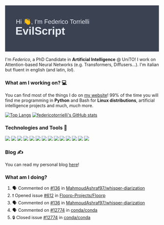 ![Header](header.png)

I'm *Federico*, a PhD Candidate in **Artificial Intelligence** @ UniTO! I work on Attention-based Neural Networks (e.g. Transformers, Diffusers...).
I'm italian but fluent in english (and latin, *lol*).

### What am I working on? 💻

You can find most of the things I do on [my website](https://www.evilscript.eu/)!
99% of the time you will find me programming in **Python** and Bash for **Linux distributions**, artificial intelligence projects and much, *much* more.

[![Top Langs](https://github-readme-stats.vercel.app/api/top-langs/?username=federicotorrielli&langs_count=3)](https://github.com/anuraghazra/github-readme-stats)
[![federicotorrielli's GitHub stats](https://github-readme-stats.vercel.app/api?username=federicotorrielli)](https://github.com/anuraghazra/github-readme-stats)

### Technologies and Tools 🔧
![](https://img.shields.io/badge/OS-Pop_OS!-informational?style=flat&logo=popos&logoColor=white&color=2bbc8a)
![](https://img.shields.io/badge/Editor-VSCode-informational?style=flat&logo=visualstudiocode&logoColor=white&color=2bbc8a)
![](https://img.shields.io/badge/Code-Python-informational?style=flat&logo=Python&logoColor=white&color=2bbc8a)
![](https://img.shields.io/badge/Code-Javascript-informational?style=flat&logo=Javascript&logoColor=white&color=2bbc8a)
![](https://img.shields.io/badge/Code-Java-informational?style=flat&logo=coffeescript&logoColor=white&color=2bbc8a)
![](https://img.shields.io/badge/Code-C-informational?style=flat&logo=C&logoColor=white&color=2bbc8a)
![](https://img.shields.io/badge/Code-Shell-informational?style=flat&logo=Shell&logoColor=white&color=2bbc8a)
![](https://img.shields.io/badge/Learning-Rust-informational?style=flat&logo=Rust&logoColor=white&color=2bbc8a)
![](https://img.shields.io/badge/Tools-PostgreSQL-informational?style=flat&logo=PostgreSQL&logoColor=white&color=e74c3c)
![](https://img.shields.io/badge/Tools-Docker-informational?style=flat&logo=Docker&logoColor=white&color=e74c3c)
![](https://img.shields.io/badge/Using-DuckDuckGO-informational?style=flat&logo=duckduckgo&logoColor=white&color=DE5833)
![](https://img.shields.io/badge/Hating-Windows-informational?style=flat&logo=windows&logoColor=white&color=0078D6)
![](https://img.shields.io/badge/Mail-ProtonMail-informational?style=flat&logo=protonmail&logoColor=white&color=8B89CC)
![](https://img.shields.io/badge/Loving-OpenAI-informational?style=flat&logo=openai&logoColor=white&color=412991)

### Blog ✍

You can read my personal blog [here](https://federicotorrielli.github.io/blog)!

### What am I doing?

<!--START_SECTION:activity-->
1. 🗣 Commented on [#136](https://github.com/MahmoudAshraf97/whisper-diarization/issues/136#issuecomment-1839027747) in [MahmoudAshraf97/whisper-diarization](https://github.com/MahmoudAshraf97/whisper-diarization)
2. ❗ Opened issue [#612](https://github.com/Floorp-Projects/Floorp/issues/612) in [Floorp-Projects/Floorp](https://github.com/Floorp-Projects/Floorp)
3. 🗣 Commented on [#136](https://github.com/MahmoudAshraf97/whisper-diarization/issues/136#issuecomment-1835788047) in [MahmoudAshraf97/whisper-diarization](https://github.com/MahmoudAshraf97/whisper-diarization)
4. 🗣 Commented on [#12774](https://github.com/conda/conda/issues/12774#issuecomment-1835783990) in [conda/conda](https://github.com/conda/conda)
5. 🔒 Closed issue [#12774](https://github.com/conda/conda/issues/12774) in [conda/conda](https://github.com/conda/conda)
<!--END_SECTION:activity-->
